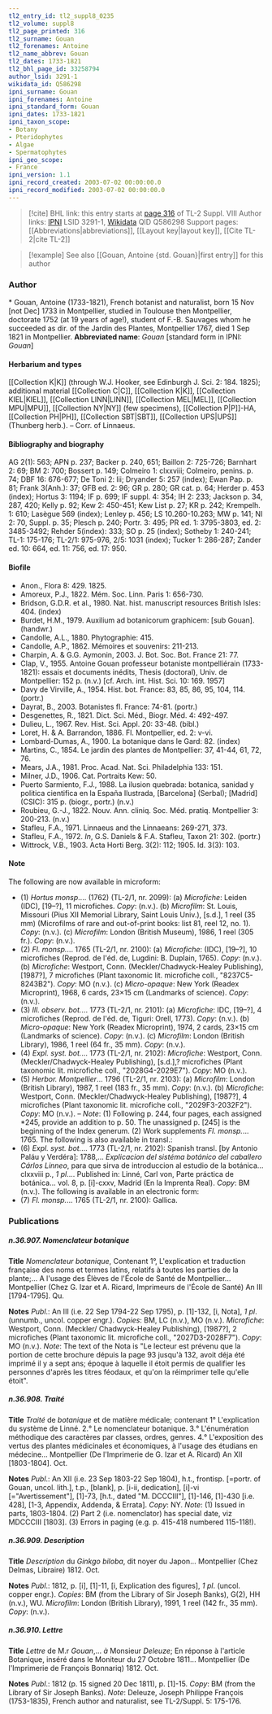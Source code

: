 ```yaml
---
tl2_entry_id: tl2_suppl8_0235
tl2_volume: suppl8
tl2_page_printed: 316
tl2_surname: Gouan
tl2_forenames: Antoine
tl2_name_abbrev: Gouan
tl2_dates: 1733-1821
tl2_bhl_page_id: 33258794
author_lsid: 3291-1
wikidata_id: Q586298
ipni_surname: Gouan
ipni_forenames: Antoine
ipni_standard_form: Gouan
ipni_dates: 1733-1821
ipni_taxon_scope: 
- Botany
- Pteridophytes
- Algae
- Spermatophytes
ipni_geo_scope: 
- France
ipni_version: 1.1
ipni_record_created: 2003-07-02 00:00:00.0
ipni_record_modified: 2003-07-02 00:00:00.0
---
```


> [!cite] BHL link: this entry starts at [page 316](https://www.biodiversitylibrary.org/page/33258794) of TL-2 Suppl. VIII
> Author links: [IPNI](https://www.ipni.org/a/3291-1) LSID 3291-1, [Wikidata](https://www.wikidata.org/wiki/Q586298) QID Q586298
> Support pages: [[Abbreviations|abbreviations]], [[Layout key|layout key]], [[Cite TL-2|cite TL-2]]

> [!example] See also [[Gouan, Antoine {std. Gouan}|first entry]] for this author

### Author

\* Gouan, Antoine (1733-1821), French botanist and naturalist, born 15 Nov \[not Dec\] 1733 in Montpellier, studied in Toulouse then Montpellier, doctorate 1752 (at 19 years of age!), student of F.-B. Sauvages whom he succeeded as dir. of the Jardin des Plantes, Montpellier 1767, died 1 Sep 1821 in Montpellier. 
**Abbreviated name**: *Gouan* \[standard form in IPNI: *Gouan*\]

#### Herbarium and types

[[Collection K|K]] (through W.J. Hooker, see Edinburgh J. Sci. 2: 184. 1825); additional material [[Collection C|C]], [[Collection K|K]], [[Collection KIEL|KIEL]], [[Collection LINN|LINN]], [[Collection MEL|MEL]], [[Collection MPU|MPU]], [[Collection NY|NY]] (few specimens), [[Collection P|P]]-HA, [[Collection PH|PH]], [[Collection SBT|SBT]], [[Collection UPS|UPS]] (Thunberg herb.). – Corr. of Linnaeus.

#### Bibliography and biography

AG 2(1): 563; APN p. 237; Backer p. 240, 651; Baillon 2: 725-726; Barnhart 2: 69; BM 2: 700; Bossert p. 149; Colmeiro 1: clxxviii; Colmeiro, penins. p. 74; DBF 16: 676-677; De Toni 2: lii; Dryander 5: 257 (index); Ewan Pap. p. 81; Frank 3(Anh.): 37; GFB ed. 2: 96; GR p. 280; GR cat. p. 64; Herder p. 453 (index); Hortus 3: 1194; IF p. 699; IF suppl. 4: 354; IH 2: 233; Jackson p. 34, 287, 420; Kelly p. 92; Kew 2: 450-451; Kew List p. 27; KR p. 242; Krempelh. 1: 610; Lasègue 569 (index); Lenley p. 456; LS 10.260-10.263; MW p. 141; NI 2: 70, Suppl. p. 35; Plesch p. 240; Portr. 3: 495; PR ed. 1: 3795-3803, ed. 2: 3485-3492; Rehder 5(index): 333; SO p. 25 (index); Sotheby 1: 240-241; TL-1: 175-176; TL-2/1: 975-976, 2/5: 1031 (index); Tucker 1: 286-287; Zander ed. 10: 664, ed. 11: 756, ed. 17: 950.

#### Biofile

- Anon., Flora 8: 429. 1825.
- Amoreux, P.J., 1822. Mém. Soc. Linn. Paris 1: 656-730.
- Bridson, G.D.R. et al., 1980. Nat. hist. manuscript resources British Isles: 404. (index)
- Burdet, H.M., 1979. Auxilium ad botanicorum graphicem: \[sub Gouan\]. (handwr.)
- Candolle, A.L., 1880. Phytographie: 415.
- Candolle, A.P., 1862. Mémoires et souvenirs: 211-213.
- Charpin, A. & G.G. Aymonin, 2003. J. Bot. Soc. Bot. France 21: 77.
- Clap, V., 1955. Antoine Gouan professeur botaniste montpelliérain (1733-1821): essais et documents inédits, Thesis (doctoral), Univ. de Montpellier: 152 p. (n.v.) \[cf. Arch. int. Hist. Sci. 10: 169. 1957\]
- Davy de Virville, A., 1954. Hist. bot. France: 83, 85, 86, 95, 104, 114. (portr.)
- Dayrat, B., 2003. Botanistes fl. France: 74-81. (portr.)
- Desgenettes, R., 1821. Dict. Sci. Méd., Biogr. Méd. 4: 492-497.
- Dulieu, L., 1967. Rev. Hist. Sci. Appl. 20: 33-48. (bibl.)
- Loret, H. & A. Barrandon, 1886. Fl. Montpellier, ed. 2: v-vi.
- Lombard-Dumas, A., 1900. La botanique dans le Gard: 82. (index)
- Martins, C., 1854. Le jardin des plantes de Montpellier: 37, 41-44, 61, 72, 76.
- Mears, J.A., 1981. Proc. Acad. Nat. Sci. Philadelphia 133: 151.
- Milner, J.D., 1906. Cat. Portraits Kew: 50.
- Puerto Sarmiento, F.J., 1988. La ilusion quebrada: botanica, sanidad y politica cientifica en la España Ilustrada, \[Barcelona\] (Serbal); \[Madrid\] (CSIC): 315 p. (biogr., portr.) (n.v.)
- Roubieu, G.-J., 1822. Nouv. Ann. cliniq. Soc. Méd. pratiq. Montpellier 3: 200-213. (n.v.)
- Stafleu, F.A., 1971. Linnaeus and the Linnaeans: 269-271, 373.
- Stafleu, F.A., 1972. *In*, G.S. Daniels & F.A. Stafleu, Taxon 21: 302. (portr.)
- Wittrock, V.B., 1903. Acta Horti Berg. 3(2): 112; 1905. Id. 3(3): 103.

#### Note

The following are now available in microform:
- (1) *Hortus monsp*.... (1762) (TL-2/1, nr. 2099):
(a) *Microfiche*: Leiden (IDC), \[19–?\], 11 microfiches. *Copy*: (n.v.). (b) *Microfilm*: St. Louis, Missouri (Pius XII Memorial Library, Saint Louis Univ.), \[s.d.\], 1 reel (35 mm) (Microfilms of rare and out-of-print books: list 81, reel 12, no. 1). *Copy*: (n.v.). (c) *Microfilm*: London (British Museum), 1986, 1 reel (305 fr.). *Copy*: (n.v.).
- (2) *Fl. monsp.*... 1765 (TL-2/1, nr. 2100):
(a) *Microfiche*: (IDC), \[19–?\], 10 microfiches (Reprod. de l'éd. de, Lugdini: B. Duplain, 1765). *Copy*: (n.v.). (b) *Microfiche*: Westport, Conn. (Meckler/Chadwyck-Healey Publishing), \[1987?\], 7 microfiches (Plant taxonomic lit. microfiche coll., "8237C5-8243B2"). *Copy*: MO (n.v.). (c) *Micro-opaque*: New York (Readex Microprint), 1968, 6 cards, 23×15 cm (Landmarks of science). *Copy*: (n.v.).
- (3) *Ill. observ. bot.*... 1773 (TL-2/1, nr. 2101):
(a) *Microfiche*: IDC, \[19–?\], 4 microfiches (Reprod. de l'éd. de, Tiguri: Orell, 1773). *Copy*: (n.v.). (b) *Micro-opaque*: New York (Readex Microprint), 1974, 2 cards, 23×15 cm (Landmarks of science). *Copy*: (n.v.). (c) *Microfilm*: London (British Library), 1986, 1 reel (64 fr., 35 mm). *Copy*: (n.v.).
- (4) *Expl. syst. bot.*... 1773 (TL-2/1, nr. 2102):
*Microfiche*: Westport, Conn. (Meckler/Chadwyck-Healey Publishing), \[s.d.\],? microfiches (Plant taxonomic lit. microfiche coll., "2028G4-2029E7"). *Copy*: MO (n.v.).
- (5) *Herbor. Montpellier*... 1796 (TL-2/1, nr. 2103):
(a) *Microfilm*: London (British Library), 1987, 1 reel (183 fr., 35 mm). *Copy*: (n.v.). (b) *Microfiche*: Westport, Conn. (Meckler/Chadwyck-Healey Publishing), \[1987?\], 4 microfiches (Plant taxonomic lit. microfiche coll., "2029F3-2032F2"). *Copy*: MO (n.v.). – *Note*: (1) Following p. 244, four pages, each assigned \*245, provide an addition to p. 50. The unassigned p. \[245\] is the beginning of the Index generum. (2) Work supplements *Fl. monsp.*... 1765.
The following is also available in transl.:
- (6) *Expl. syst. bot.*... 1773 (TL-2/1, nr. 2102): Spanish transl. \[by Antonio Paláu y Verdéra\]: 1788,... *Explicacion del sistéma botánico del caballero Cárlos Linneo*, para que sirva de introduccion al estudio de la botánica... clxxviii p., *1 pl*.... Published in: Linné, Carl von, Parte práctica de botánica... vol. 8, p. \[i\]-cxxv, Madrid (En la Imprenta Real). *Copy*: BM (n.v.). The following is available in an electronic form:
- (7) *Fl. monsp.*... 1765 (TL-2/1, nr. 2100): Gallica.

### Publications

##### n.36.907. Nomenclateur botanique

**Title**
*Nomenclateur botanique*, Contenant 1°, L'explication et traduction française des noms et termes latins, relatifs à toutes les parties de la plante;... A l'usage des Élèves de l'École de Santé de Montpellier... Montpellier (Chez G. Izar et A. Ricard, Imprimeurs de l'École de Santé) An III \[1794-1795\]. Qu.

**Notes**
*Publ*.: An III (i.e. 22 Sep 1794-22 Sep 1795), p. \[1\]-132, \[i, Nota\], *1 pl*. (unnumb., uncol. copper engr.). *Copies*: BM, LC (n.v.), MO (n.v.). *Microfiche*: Westport, Conn. (Meckler/ Chadwyck-Healey Publishing), \[1987?\], 2 microfiches (Plant taxonomic lit. microfiche coll., "2027D3-2028F7"). *Copy*: MO (n.v.).
*Note*: The text of the Nota is "Le lecteur est prévenu que la portion de cette brochure dépuis la page 93 jusqu'à 132, avoit déja été imprimé il y a sept ans; époque à laquelle il étoit permis de qualifier les personnes d'après les titres féodaux, et qu'on la réimprimer telle qu'elle étoit".

##### n.36.908. Traité

**Title**
*Traité* de *botanique* et de matière médicale; contenant 1° L'explication du système de Linné. 2.° Le nomenclateur botanique. 3.° L'énumération méthodique des caractères par classes, ordres, genres. 4.° L'exposition des vertus des plantes médicinales et économiques, à l'usage des étudians en médecine... Montpellier (De l'Imprimerie de G. Izar et A. Ricard) An XII \[1803-1804\]. Oct.

**Notes**
*Publ*.: An XII (i.e. 23 Sep 1803-22 Sep 1804), h.t., frontisp. \[=portr. of Gouan, uncol. lith.\], t.p., \[blank\], p. \[i-ii, dedication\], \[i\]-vi \[="Avertissement"\], \[1\]-73, \[h.t., dated "M. DCCCIII"\], \[1\]-146, \[1\]-430 \[i.e. 428\], \[1-3, Appendix, Addenda, & Errata\]. *Copy*: NY.
*Note*: (1) Issued in parts, 1803-1804. (2) Part 2 (i.e. nomenclator) has special date, viz MDCCCIII \[1803\]. (3) Errors in paging (e.g. p. 415-418 numbered 115-118!).

##### n.36.909. Description

**Title**
*Description* du *Ginkgo biloba*, dit noyer du Japon... Montpellier (Chez Delmas, Libraire) 1812. Oct.

**Notes**
*Publ*.: 1812, p. \[i\], \[1\]-11, \[i, Explication des figures\], *1 pl*. (uncol. copper engr.). *Copies*: BM (from the Library of Sir Joseph Banks), G(2), HH (n.v.), WU. *Microfilm*: London (British Library), 1991, 1 reel (142 fr., 35 mm). *Copy*: (n.v.).

##### n.36.910. Lettre

**Title**
*Lettre* de M.r *Gouan*,... *à* Monsieur *Deleuze*; En réponse à l'article Botanique, inséré dans le Moniteur du 27 Octobre 1811... Montpellier (De l'Imprimerie de François Bonnariq) 1812. Oct.

**Notes**
*Publ*.: 1812 (p. 15 signed 20 Dec 1811), p. \[1\]-15. *Copy*: BM (from the Library of Sir Joseph Banks).
*Note*: Deleuze, Joseph Philippe François (1753-1835), French author and naturalist, see TL-2/Suppl. 5: 175-176.

